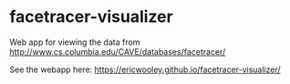 # facetracer-visualizer
Web app for viewing the data from http://www.cs.columbia.edu/CAVE/databases/facetracer/

See the webapp here: https://ericwooley.github.io/facetracer-visualizer/
